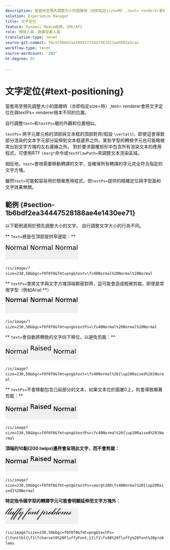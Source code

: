 ```yaml
---
description: 當套用至預先調整大小的圖層時（亦即指定size=時）,text= renderer會將文字定位在與textPs= renderer根本不同的位置。
solution: Experience Manager
title: 文字定位
feature: Dynamic Media經典，SDK/API
role: 開發人員，商業從業人員
translation-type: tm+mt
source-git-commit: f6c97606d7a4209427316d7367013ad9585a5cae
workflow-type: tm+mt
source-wordcount: '283'
ht-degree: 0%

---
```



# 文字定位{#text-positioning}

當套用至預先調整大小的圖層時（亦即指定size=時）,text= renderer會將文字定位在與textPs= renderer根本不同的位置。

自行調整`text=`和`textPs=`層的外觀和位置相似。

`textPs=` 將字元單元格的頂部與文本框的頂部對齊(假設 `\vertalt`)，即使這會導致部分渲染的文本字元部分延伸到文本框邊界之外。某些字型的轉換字元也可能略微突出到文字方塊的左右邊緣之外。 對於要求圖層矩形中包含所有渲染文本的應用程式，可使用RTF `\marg*`命令或`textFlowPath=`來調整文本渲染區域。

相反地，`text=`會視需要移動轉譯的文字，並確保所有轉譯的字元完全符合指定的文字方塊。

雖然`text=`可能較容易用於簡單應用程式，但`textPs=`提供的精確定位與字型面和文字效果無關。

## 範例 {#section-1b6bdf2ea34447528188ae4e1430ee71}

以下範例適用於預先調整大小的文字。 自行調整文字大小的行為不同。

** `Text=`總是在頂部提供窄邊距：**

![](assets/tp01.png)

`/is/image/?size=230,50&bgc=f0f0f0&fmt=png&text=\fs40Normal%20Normal%20Normal`

** `textPs=`會將文字與文字方塊頂端緊密對齊，這可能會造成輕微剪裁，即使是常用字型（例如Arial:**）

![](assets/tp02.png)

`/is/image/?size=230,50&bgc=f0f0f0&fmt=png&textPs=\fs40Normal%20Normal%20Normal`

** `text=`會自動將轉換的文字向下移位，以避免剪裁：**

![](assets/tp03.png)

`/is/image?size=230,50&bgc=f0f0f0&fmt=png&text=\fs40Normal%20{\up20Raised%20}Normal`

** `textPs=`不會移動包含凸起部分的文本，如果文本位於圖層0上，則會導致顯著剪裁：**

![](assets/tp04.png)

`/is/image?size=230,50&bgc=f0f0f0&fmt=png&textPs=\fs40Normal%20{\up20Raised%20}Normal`

**頂端的10點(200 twips)邊界會呈現此文字，而不會剪裁：**

![](assets/tp05.png)

`/is/image?size=230,50&bgc=f0f0f0&fmt=png&textPs=\margt200\fs40Normal%20{\up20Raised}%20Normal`

**特定指令碼字型的轉譯字元可能會明顯延伸至文字方塊外：**

![](assets/tp06.png)

`/is/image?size=230,50&bgc=f0f0f0&fmt=png&textPs={\fonttbl{\f1\fcharset0%20FluffyFont;}}\f1\fs88%20fluffy%20font%20problems`

